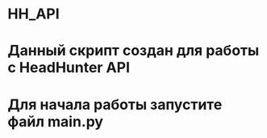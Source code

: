 # HH_API
# Данный скрипт создан для работы с HeadHunter API
# Для начала работы запустите файл main.py